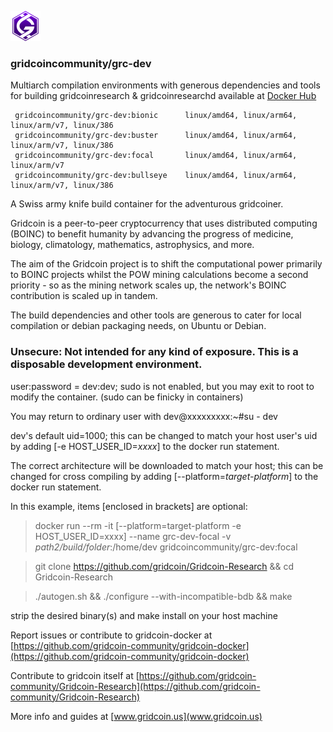 ![gridcoin logo](https://github.com/gridcoin-community/Gridcoin-Research/blob/development/share/icons/hicolor/48x48/apps/gridcoinresearch.png "gridcoin logo")

### gridcoincommunity/grc-dev

Multiarch compilation environments with generous dependencies and tools for building gridcoinresearch & gridcoinresearchd available at [Docker Hub](https://hub.docker.com/r/gridcoincommunity/grc-dev)

     gridcoincommunity/grc-dev:bionic      linux/amd64, linux/arm64, linux/arm/v7, linux/386
     gridcoincommunity/grc-dev:buster      linux/amd64, linux/arm64, linux/arm/v7, linux/386
     gridcoincommunity/grc-dev:focal       linux/amd64, linux/arm64, linux/arm/v7
     gridcoincommunity/grc-dev:bullseye    linux/amd64, linux/arm64, linux/arm/v7, linux/386


A Swiss army knife build container for the adventurous gridcoiner.

Gridcoin is a peer-to-peer cryptocurrency that uses distributed computing (BOINC) to benefit humanity by advancing the progress of medicine, biology, climatology, mathematics, astrophysics, and more.

The aim of the Gridcoin project is to shift the computational power primarily to BOINC projects whilst the POW mining calculations become a second priority - so as the mining network scales up, the network's BOINC contribution is scaled up in tandem.

The build dependencies and other tools are generous to cater for local compilation or debian packaging needs, on Ubuntu or Debian.

### Unsecure: Not intended for any kind of exposure. This is a disposable development environment.

user:password = dev:dev; sudo is not enabled, but you may exit to root to modify the container. (sudo can be finicky in containers)

You may return to ordinary user with dev@xxxxxxxxx:~#su - dev

dev's default uid=1000; this can be changed to match your host user's uid by adding [-e HOST_USER_ID=*xxxx*] to the docker run statement.

The correct architecture will be downloaded to match your host; this can be changed for cross compiling by adding [--platform=*target-platform*] to the docker run statement.

In this example, items [enclosed in brackets] are optional:

>docker run --rm -it [--platform=target-platform -e HOST_USER_ID=xxxx] --name grc-dev-focal -v *path2/build/folder*:/home/dev gridcoincommunity/grc-dev:focal

>git clone https://github.com/gridcoin/Gridcoin-Research && cd Gridcoin-Research

>./autogen.sh && ./configure --with-incompatible-bdb && make

strip the desired binary(s) and make install on your host machine

Report issues or contribute to gridcoin-docker at [https://github.com/gridcoin-community/gridcoin-docker](https://github.com/gridcoin-community/gridcoin-docker)

Contribute to gridcoin itself at [https://github.com/gridcoin-community/Gridcoin-Research](https://github.com/gridcoin-community/Gridcoin-Research)

More info and guides at [www.gridcoin.us](www.gridcoin.us)
